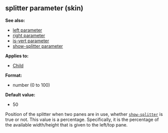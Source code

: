 ## splitter parameter (skin)
**See also:**
*   [left parameter](/%7Bskin%7D/param/left)
*   [right parameter](/%7Bskin%7D/param/right)
*   [is-vert parameter](/%7Bskin%7D/param/is-vert)
*   [show-splitter parameter](/%7Bskin%7D/param/show-splitter)
<!-- -->
**Applies to:**
*   [Child](/%7Bskin%7D/control/child)
<!-- -->
**Format:**
*   number (0 to 100)
<!-- -->
**Default value:**
*   50


Position of the splitter when two panes are in use, whether
[`show-splitter`](/%7Bskin%7D/param/show-splitter) is true or not.
This value is a percentage. Specifically, it is the percentage of the
available width/height that is given to the left/top pane.